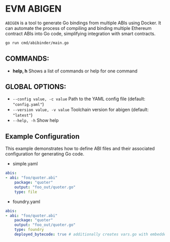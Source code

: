 # EVM ABIGEN

`ABIGEN` is a tool to generate Go bindings from multiple ABIs using Docker. It can automate the process of compiling and binding multiple Ethereum contract ABIs into Go code, simplifying integration with smart contracts.


```sh
go run cmd/abibinder/main.go
```

## COMMANDS:
- **help, h**  Shows a list of commands or help for one command

## GLOBAL OPTIONS:
- `--config value, -c value`  Path to the YAML config file (default: `"config.yaml"`)
- `--version value, -v value` Toolchain version for abigen (default: `"latest"`)
- `--help, -h`                Show help


## Example Configuration

This example demonstrates how to define ABI files and their associated configuration for generating Go code.

- simple.yaml
``` yaml
abis:
- abi: "foo/quoter.abi"
    package: "quoter"
    output: "foo_out/quoter.go"
    type: file
```

- foundry.yaml
``` yaml
abis:
- abi: "foo/quoter.abi"
    package: "quoter"
    output: "foo_out/quoter.go"
    type: foundry
    deployed_bytecode: true # additionally creates vars.go with embedded deployed_bytecode
```